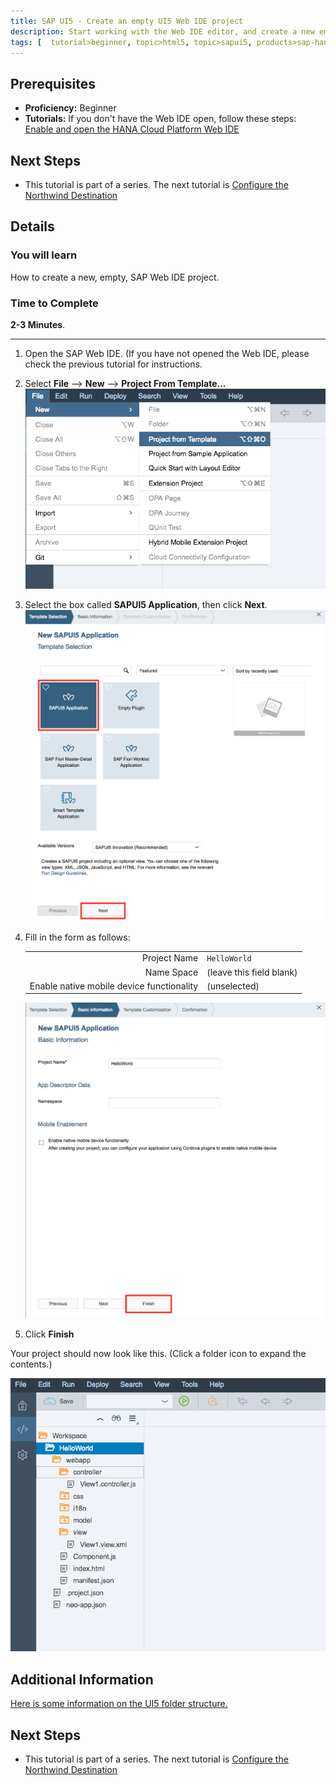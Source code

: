 ```yaml
---
title: SAP UI5 - Create an empty UI5 Web IDE project
description: Start working with the Web IDE editor, and create a new empty UI5 Web IDE project
tags: [  tutorial>beginner, topic>html5, topic>sapui5, products>sap-hana-cloud-platform ]
---
```

## Prerequisites  
 - **Proficiency:** Beginner 
 - **Tutorials:** If you don't have the Web IDE open, follow these steps: [Enable and open the HANA Cloud Platform Web IDE](https://go.sap.com/developer/tutorials/sapui5-webide-open-webide.html)

## Next Steps
 - This tutorial is part of a series.  The next tutorial is [Configure the Northwind Destination](https://go.sap.com/developer/tutorials/hcp-create-destination.html)

## Details
### You will learn  
How to create a new, empty, SAP Web IDE project.  

### Time to Complete
**2-3 Minutes**.

---

1.  Open the SAP Web IDE.  (If you have not opened the Web IDE, please check the previous tutorial for instructions.

2.  Select **File** --> **New** --> **Project From Template...**
    ![Activating the SAP Web IDE search pane](create-project-from-template.png)

3.  Select the box called **SAPUI5 Application**, then click **Next**.
    ![Activating the SAP Web IDE search pane](select-sapui5-application.png)

4.  Fill in the form as follows:

    |                                           |                          |
    | -----------------------------------------:| ------------------------- |
    | Project Name                              | `HelloWorld`              |
    | Name Space                                | (leave this field blank)  |
    | Enable native mobile device functionality | (unselected)              |

    ![Activating the SAP Web IDE search pane](fill-in-form.png)

5.  Click **Finish**

Your project should now look like this.  (Click a folder icon to expand the contents.)
  
![Activating the SAP Web IDE search pane](new-helloworld-application.png)

## Additional Information
[Here is some information on the UI5 folder structure.](https://sapui5.hana.ondemand.com/#docs/guide/003f755d46d34dd1bbce9ffe08c8d46a.html)

## Next Steps
 - This tutorial is part of a series.  The next tutorial is [Configure the Northwind Destination](https://go.sap.com/developer/tutorials/hcp-create-destination.html)
